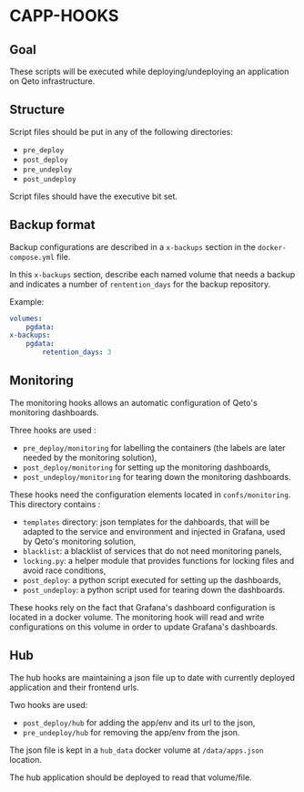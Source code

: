 CAPP-HOOKS
==========

Goal
----

These scripts will be executed while deploying/undeploying an application on Qeto infrastructure.

Structure
---------

Script files should be put in any of the following directories:
- `pre_deploy`
- `post_deploy`
- `pre_undeploy`
- `post_undeploy`

Script files should have the executive bit set.


Backup format
-------------

Backup configurations are described in a `x-backups` section in the `docker-compose.yml` file.

In this `x-backups` section, describe each named volume that needs a backup
and indicates a number of `rentention_days` for the backup repository.

Example:
```yaml
volumes:
    pgdata:
x-backups:
    pgdata:
        retention_days: 3
```


Monitoring
----------

The monitoring hooks allows an automatic configuration of Qeto's monitoring dashboards.

Three hooks are used :
* `pre_deploy/monitoring` for labelling the containers (the labels are later needed by the monitoring solution),
* `post_deploy/monitoring` for setting up the monitoring dashboards,
* `post_undeploy/monitoring` for tearing down the monitoring dashboards.

These hooks need the configuration elements located in `confs/monitoring`. This directory contains :
* `templates` directory: json templates for the dahboards, that will be adapted to the service and environment and injected in Grafana, used by Qeto's monitoring solution,
* `blacklist`: a blacklist of services that do not need monitoring panels,
* `locking.py`: a helper module that provides functions for locking files and avoid race conditions,
* `post_deploy`: a python script executed for setting up the dashboards,
* `post_undeploy`: a python script used for tearing down the dashboards.

These hooks rely on the fact that Grafana's dashboard configuration is located in a docker volume. The monitoring hook will read and write configurations on this volume in order to update Grafana's dashboards.

Hub
---

The hub hooks are maintaining a json file up to date with currently deployed application and their frontend urls.

Two hooks are used:
* `post_deploy/hub` for adding the app/env and its url to the json,
* `pre_undeploy/hub` for removing the app/env from the json.

The json file is kept in a `hub_data` docker volume at `/data/apps.json` location.

The hub application should be deployed to read that volume/file.
